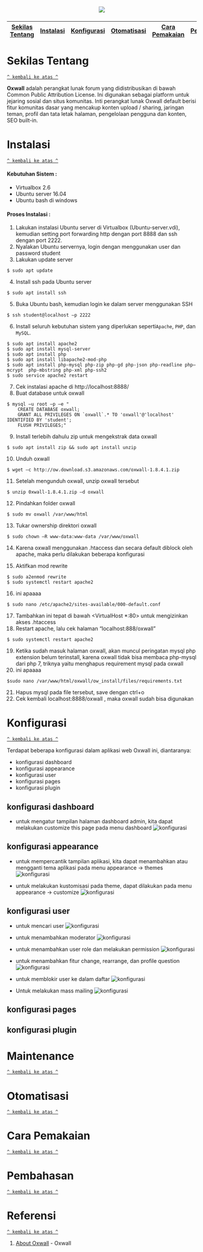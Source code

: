 <h5 align="center"><img src="https://www.hostpapa.in/assets/lp/oxwall_logo_big.png"></h5>

[Sekilas Tentang](#sekilas-tentang) | [Instalasi](#instalasi) | [Konfigurasi](#konfigurasi) | [Otomatisasi](#otomatisasi) | [Cara Pemakaian](#cara-pemakaian) | [Pembahasan](#pembahasan) | [Referensi](#referensi)
:---:|:---:|:---:|:---:|:---:|:---:|:---:

# Sekilas Tentang
[`^ kembali ke atas ^`](#)

**Oxwall** adalah perangkat lunak forum yang didistribusikan di bawah Common Public Attribution License. Ini digunakan sebagai platform untuk jejaring sosial dan situs komunitas. Inti perangkat lunak Oxwall default berisi fitur komunitas dasar yang mencakup konten upload / sharing, jaringan teman, profil dan tata letak halaman, pengelolaan pengguna dan konten, SEO built-in.

# Instalasi
[`^ kembali ke atas ^`](#)

#### Kebutuhan Sistem :
- Virtualbox 2.6
- Ubuntu server 16.04
- Ubuntu bash di windows

#### Proses Instalasi :
1. Lakukan instalasi Ubuntu server di Virtualbox (Ubuntu-server.vdi), kemudian setting port forwarding http dengan port 8888 dan ssh dengan port 2222.
2. Nyalakan Ubuntu servernya, login dengan menggunakan user dan password student
3. Lakukan update server
```
$ sudo apt update
```

4. Install ssh pada Ubuntu server
```
$ sudo apt install ssh
```

5. Buka Ubuntu bash, kemudian login ke dalam server menggunakan SSH
```
$ ssh student@localhost –p 2222
```

6. Install seluruh kebutuhan sistem yang diperlukan seperti`Apache`, `PHP`, dan `MySQL`. 
```
$ sudo apt install apache2 
$ sudo apt install mysql-server
$ sudo apt install php
$ sudo apt install libapache2-mod-php 
$ sudo apt install php-mysql php-zip php-gd php-json php-readline php–mcrypt  php-mbstring php-xml php-ssh2
$ sudo service apache2 restart
```

7. Cek instalasi apache di http://localhost:8888/
8. Buat database untuk oxwall 
```
$ mysql –u root –p –e "
    CREATE DATABASE oxwall;
    GRANT ALL PRIVILEGES ON `oxwall`.* TO 'oxwall'@'localhost' IDENTIFIED BY 'student';
    FLUSH PRIVILEGES;"
```

9. Install terlebih dahulu zip untuk mengekstrak data oxwall
```
$ sudo apt install zip && sudo apt install unzip
```

10. Unduh oxwall
```
$ wget –c http://ow.download.s3.amazonaws.com/oxwall-1.8.4.1.zip
```

11. Setelah mengunduh oxwall, unzip oxwall tersebut 
```
$ unzip 0xwall-1.8.4.1.zip –d oxwall
```

12. Pindahkan folder oxwall
```
$ sudo mv oxwall /var/www/html
```

13. Tukar ownership direktori oxwall 
```
$ sudo chown –R www-data:www-data /var/www/oxwall
```

14. Karena oxwall menggunakan .htaccess dan secara default diblock oleh apache, maka perlu dilakukan beberapa konfigurasi

15. Aktifkan mod rewrite
```
$ sudo a2enmod rewrite 
$ sudo systemctl restart apache2
```

16. ini apaaaa
```
$ sudo nano /etc/apache2/sites-available/000-default.conf
```

17. Tambahkan ini tepat di bawah <VirtualHost *:80> untuk mengizinkan akses .htaccess
18. Restart apache, lalu cek halaman “localhost:888/oxwall”
```
$ sudo systemctl restart apache2
```

19. Ketika sudah masuk halaman oxwall, akan muncul peringatan mysql php extension belum terinstall, karena oxwall tidak bisa membaca php-mysql dari php 7, triknya yaitu menghapus requirement mysql pada oxwall
20. ini apaaaa
```
$sudo nano /var/www/html/oxwall/ow_install/files/requirements.txt
```

21. Hapus mysql pada file tersebut, save dengan ctrl+o
22. Cek kembali localhost:8888/oxwall , maka oxwall sudah bisa digunakan

# Konfigurasi

[`^ kembali ke atas ^`](#)

Terdapat beberapa konfigurasi dalam aplikasi web Oxwall ini, diantaranya:
- konfigurasi dashboard
- konfigurasi appearance
- konfigurasi user
- konfigurasi pages
- konfigurasi plugin

## konfigurasi dashboard

- untuk mengatur tampilan halaman dashboard admin, kita dapat melakukan customize this page pada menu dashboard
![konfigurasi](https://github.com/airjyp/Komdat---Oxwall/blob/master/Screenshots/Screenshot%20(16).png)

## konfigurasi appearance

- untuk mempercantik tampilan aplikasi, kita dapat menambahkan atau mengganti tema aplikasi pada menu appearance -> themes
![konfigurasi](https://github.com/airjyp/Komdat---Oxwall/blob/master/Screenshots/Screenshot%20(18).png)

- untuk melakukan kustomisasi pada theme, dapat dilakukan pada menu appearance -> customize
![konfigurasi](https://github.com/airjyp/Komdat---Oxwall/blob/master/Screenshots/Screenshot%20(19).png)


## konfigurasi user

- untuk mencari user 
![konfigurasi](https://github.com/airjyp/Komdat---Oxwall/blob/master/Screenshots/Screenshot%20(2).png)

- untuk menambahkan moderator
![konfigurasi](https://github.com/airjyp/Komdat---Oxwall/blob/master/Screenshots/Screenshot%20(3).png)

- untuk menambahkan user role dan melakukan permission 
![konfigurasi](https://github.com/airjyp/Komdat---Oxwall/blob/master/Screenshots/Screenshot%20(4).png)

- untuk menambahkan fitur change, rearrange, dan profile question
![konfigurasi](https://github.com/airjyp/Komdat---Oxwall/blob/master/Screenshots/Screenshot%20(5).png)

- untuk memblokir user ke dalam daftar
![konfigurasi](https://github.com/airjyp/Komdat---Oxwall/blob/master/Screenshots/Screenshot%20(6).png)

- Untuk melakukan mass mailing
![konfigurasi](https://github.com/airjyp/Komdat---Oxwall/blob/master/Screenshots/Screenshot%20(7).png)

## konfigurasi pages

## konfigurasi plugin


# Maintenance

[`^ kembali ke atas ^`](#)

# Otomatisasi
[`^ kembali ke atas ^`](#)


# Cara Pemakaian
[`^ kembali ke atas ^`](#)

# Pembahasan
[`^ kembali ke atas ^`](#)

# Referensi
[`^ kembali ke atas ^`](#)

1. [About Oxwall](https://www.oxwall.com/about) - Oxwall




